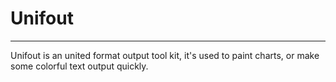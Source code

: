 # Unifout

---

Unifout is an united format output tool kit, it's used to paint charts, or make some colorful text output quickly.
